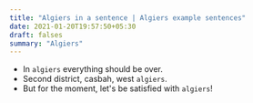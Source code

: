 ```yaml
---
title: "Algiers in a sentence | Algiers example sentences"
date: 2021-01-20T19:57:50+05:30
draft: falses
summary: "Algiers"
---
```

- In `algiers` everything should be over.
- Second district, casbah, west `algiers`.
- But for the moment, let's be satisfied with `algiers`!
                 

